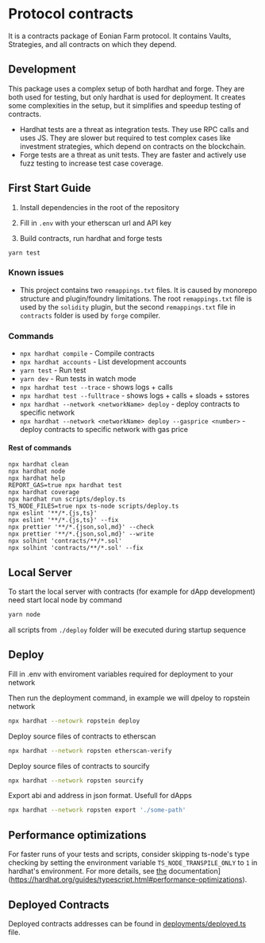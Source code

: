 # Protocol contracts

It is a contracts package of Eonian Farm protocol.
It contains Vaults, Strategies, and all contracts on which they depend.

## Development

This package uses a complex setup of both hardhat and forge. They are both used for testing, but only hardhat is used for deployment.
It creates some complexities in the setup, but it simplifies and speedup testing of contracts.

* Hardhat tests are a threat as integration tests. They use RPC calls and uses JS. They are slower but required to test complex cases like investment strategies, which depend on contracts on the blockchain.
* Forge tests are a threat as unit tests. They are faster and actively use fuzz testing to increase test case coverage.

## First Start Guide

1) Install dependencies in the root of the repository

2) Fill in `.env` with your etherscan url and API key

3) Build contracts, run hardhat and forge tests

```bash,
yarn test
```

### Known issues

* This project contains two `remappings.txt` files. It is caused by monorepo structure and plugin/foundry limitations.
  The root `remappings.txt` file is used by the `solidity` plugin,
  but the second `remappings.txt` file in `contracts` folder is used by `forge` compiler.

### Commands

* `npx hardhat compile` - Compile contracts
* `npx hardhat accounts` - List development accounts
* `yarn test` - Run test
* `yarn dev` - Run tests in watch mode
* `npx hardhat test --trace` - shows logs + calls
* `npx hardhat test --fulltrace` - shows logs + calls + sloads + sstores
* `npx hardhat --network <networkName> deploy` - deploy contracts to specific network
* `npx hardhat --network <networkName> deploy --gasprice <number>` - deploy contracts to specific network with gas price

#### Rest of commands

```shell
npx hardhat clean
npx hardhat node
npx hardhat help
REPORT_GAS=true npx hardhat test
npx hardhat coverage
npx hardhat run scripts/deploy.ts
TS_NODE_FILES=true npx ts-node scripts/deploy.ts
npx eslint '**/*.{js,ts}'
npx eslint '**/*.{js,ts}' --fix
npx prettier '**/*.{json,sol,md}' --check
npx prettier '**/*.{json,sol,md}' --write
npx solhint 'contracts/**/*.sol'
npx solhint 'contracts/**/*.sol' --fix
```

## Local Server

To start the local server with contracts (for example for dApp development) need start local node by command

```bash
yarn node
```

all scripts from `./deploy` folder will be executed during startup sequence

## Deploy

Fill in .env with enviroment variables required for deployment to your network

Then run the deployment command, in example we will dpeloy to ropstein network

```bash
npx hardhat --netowrk ropstein deploy
```

Deploy source files of contracts to etherscan

```bash
npx hardhat --network ropsten etherscan-verify
```

Deploy source files of contracts to sourcify

```bash
npx hardhat --network ropsten sourcify
```

Export abi and address in json format. Usefull for dApps

```bash
npx hardhat --network ropsten export './some-path'
```

## Performance optimizations

For faster runs of your tests and scripts, consider skipping ts-node's type checking by setting the environment variable `TS_NODE_TRANSPILE_ONLY` to `1` in hardhat's environment. For more details, see [the](https://hardhat.org/guides/typescript.html#performance-optimizations) documentation](https://hardhat.org/guides/typescript.html#performance-optimizations).

## Deployed Contracts

Deployed contracts addresses can be found in [deployments/deployed.ts](./deployments/deployed.ts) file.